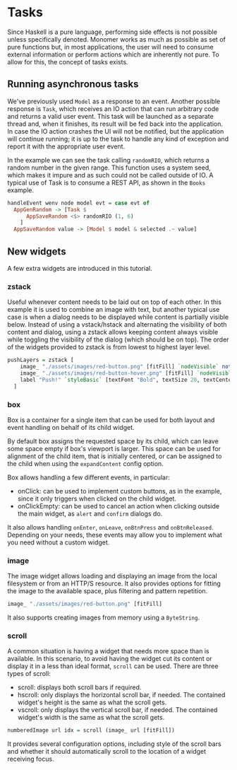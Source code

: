 # Tasks

Since Haskell is a pure language, performing side effects is not possible unless
specifically denoted. Monomer works as much as possible as set of pure functions
but, in most applications, the user will need to consume external information or
perform actions which are inherently not pure. To allow for this, the concept of
tasks exists.

## Running asynchronous tasks

We've previously used `Model` as a response to an event. Another possible
response is `Task`, which receives an IO action that can run arbitrary code and
returns a valid user event. This task will be launched as a separate thread and,
when it finishes, its result will be fed back into the application. In case the
IO action crashes the UI will not be notified, but the application will continue
running; it is up to the task to handle any kind of exception and report it with
the appropriate user event.

In the example we can see the task calling `randomRIO`, which returns a random
number in the given range. This function uses a system seed, which makes it
impure and as such could not be called outside of IO. A typical use of Task
is to consume a REST API, as shown in the `Books` example.

```haskell
handleEvent wenv node model evt = case evt of
  AppGenRandom -> [Task $
      AppSaveRandom <$> randomRIO (1, 6)
    ]
  AppSaveRandom value -> [Model $ model & selected .~ value]
```

## New widgets

A few extra widgets are introduced in this tutorial.

### zstack

Useful whenever content needs to be laid out on top of each other. In this
example it is used to combine an image with text, but another typical use case
is when a dialog needs to be displayed while content is partially visible below.
Instead of using a vstack/hstack and alternating the visibility of both content
and dialog, using a zstack allows keeping content always visible while toggling
the visibility of the dialog (which should be on top). The order of the widgets
provided to zstack is from lowest to highest layer level.

```haskell
pushLayers = zstack [
    image_ "./assets/images/red-button.png" [fitFill] `nodeVisible` not (model ^. hoverButton),
    image_ "./assets/images/red-button-hover.png" [fitFill] `nodeVisible` model ^. hoverButton,
    label "Push!" `styleBasic` [textFont "Bold", textSize 20, textCenter]
  ]
```

### box

Box is a container for a single item that can be used for both layout and event
handling on behalf of its child widget.

By default box assigns the requested space by its child, which can leave some
space empty if box's viewport is larger. This space can be used for alignment of
the child item, that is initially centered, or can be assigned to the child when
using the `expandContent` config option.

Box allows handling a few different events, in particular:

- onClick: can be used to implement custom buttons, as in the example, since it
  only triggers when clicked on the child widget.
- onClickEmpty: can be used to cancel an action when clicking outside the main
  widget, as `alert` and `confirm` dialogs do.

It also allows handling `onEnter`, `onLeave`, `onBtnPress` and `onBtnReleased`.
Depending on your needs, these events may allow you to implement what you need
without a custom widget.

### image

The image widget allows loading and displaying an image from the local
filesystem or from an HTTP/S resource. It also provides options for fitting the
image to the available space, plus filtering and pattern repetition.

```haskell
image_ "./assets/images/red-button.png" [fitFill]
```

It also supports creating images from memory using a `ByteString`.

### scroll

A common situation is having a widget that needs more space than is available. In
this scenario, to avoid having the widget cut its content or display it in a less
than ideal format, `scroll` can be used. There are three types of scroll:

- scroll: displays both scroll bars if required.
- hscroll: only displays the horizontal scroll bar, if needed. The contained
  widget's height is the same as what the scroll gets.
- vscroll: only displays the vertical scroll bar, if needed. The contained
  widget's width is the same as what the scroll gets.

```haskell
numberedImage url idx = scroll (image_ url [fitFill])
```

It provides several configuration options, including style of the scroll bars
and whether it should automatically scroll to the location of a widget receiving
focus.
